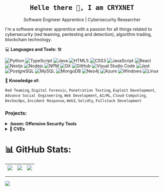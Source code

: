 <h2 align='center'><samp><strong>Helle there 👋, I am CRYXNET</strong></samp></h2>
<p align='center'>Software Engineer Apprentice | Cybersecurity Researcher</p>

<p align='left'>I'm a software engineer apprentice with a passion for all things related to cybersecurity (red teaming, pentesting and detection), algorithm trading, blockchain technology.
</p>

💻 **Languages and Tools:** 🛠️<br>

![Python](https://img.shields.io/badge/-Python-000000?style=flat&logo=python&logoColor=ffffff&labelColor=E34F26)
![TypeScript](https://img.shields.io/badge/-TypeScript-000000?style=flat&logo=typescript&logoColor=ffffff&labelColor=E34F26)
![Java](https://img.shields.io/badge/-Java-000000?style=flat&logo=java&logoColor=ffffff&labelColor=E34F26)
![HTML5](https://img.shields.io/badge/-HTML5-000000?style=flat&logo=html5&logoColor=ffffff&labelColor=E34F26)
![CSS3](https://img.shields.io/badge/-CSS3-000000?style=flat&logo=css3&logoColor=ffffff&labelColor=1572B6) 
![JavaScript](https://img.shields.io/badge/-JavaScript-000000?style=flat&logo=javascript)
![React](https://img.shields.io/badge/-React-000000?style=flat&logo=react)
![Nextjs](https://img.shields.io/badge/-Nextjs-000000?style=flat&logo=next.js)
![Nodejs](https://img.shields.io/badge/-Nodejs-000000?style=flat&logo=Node.js)
![NPM](https://img.shields.io/badge/-npm-000000?style=flat&logo=npm&labelColor=ffffff)
![Git](https://img.shields.io/badge/-Git-000000?style=flat&logo=git&logoColor=F05032&labelColor=ffffff)
![GitHub](https://img.shields.io/badge/-GitHub-000000?style=flat&logo=github&logoColor=000000&labelColor=ffffff)
![Visual Studio Code](https://img.shields.io/badge/-VSCode-000000?style=flat&logo=visual-studio-code&labelColor=007ACC)
![Jest](https://img.shields.io/badge/-Jest-000000?style=flat&logo=Jest&logoColor=C21325&labelColor=ffffff)
![PostgreSQL](https://img.shields.io/badge/-PostgreSQL-000000?style=flat&logo=postgresql&logoColor=ffffff&labelColor=336791)
![MySQL](https://img.shields.io/badge/-MySQL-000000?style=flat&logo=mysql&labelColor=ffffff)
![MongoDB](https://img.shields.io/badge/-MongoDB-000000?style=flat&logo=mongodb&labelColor=ffffff)
![Neo4j](https://img.shields.io/badge/-Neo4j-000000?style=flat&logo=neo4j&labelColor=ffffff)
![Azure](https://img.shields.io/badge/-Azure-000000?style=flat&logo=Azure&logoColor=ffffff&labelColor=0078D6)
![Windows](https://img.shields.io/badge/-Windows-000000?style=flat&logo=windows&logoColor=ffffff&labelColor=0078D6)
![Linux](https://img.shields.io/badge/-Linux-000000?style=flat&logo=linux&logoColor=ffffff&labelColor=0078D6)

🧐 **Knowledge of:**<br>

`Red Teaming`, `Digital Forensic`, `Penetration Testing`, `Exploit Development`, `Advance Social Engineering`, `Web Development`, `AI/ML`, `Cloud-Computing`, `DevSecOps`, `Incident Response`, `Web3`, `Solidty`, `Fullstack Development` 

### Projects:
<details>
  <summary><b>:boom: Offensive Security Tools</b></summary>
    <table>
      <thead align="center">
        <tr border: none;>
          <td><b>Project</b></td>
          <td><b>Short Description</b></td>
          <td><b>Stars</b></td>
          <td><b>Forks</b></td>
        </tr>
      </thead>
      <tbody>
        <tr>
          <td><a href="https://github.com/MienainetFramework/MienaiNet"><b>MienaiNet</b></a></td>
          <td>The MienaiNet Framework is a fully customizable C2-Framework. It comes with a C2-Controlling Server, Commanding Dashboard and prebuild agents.</td>      
          <td><img alt="Stars" src="https://img.shields.io/github/stars/MienainetFramework/MienaiNet?style=flat-square&labelColor=343b41"/></td>
          <td><img alt="Forks" src="https://img.shields.io/github/forks/MienainetFramework/MienaiNet?style=flat-square&labelColor=343b41"/></td>
        </tr>
        <tr>
          <td><a href="https://github.com/cryxnet/tetsunet"><b>TetsuNet</b></a></td>
          <td> Welcome to TetsuNet, a modern and lightweight command and control (C2) framework built on TCP. TetsuNet provides secure, fast, and efficient communication for remote control </td>      
          <td><img alt="Stars" src="https://img.shields.io/github/stars/cryxnet/tetsunet?style=flat-square&labelColor=343b41"/></td>
          <td><img alt="Forks" src="https://img.shields.io/github/forks/cryxnet/tetsunet?style=flat-square&labelColor=343b41"/></td>
        </tr>
        <tr>
          <td><a href="https://github.com/cryxnet/dorkstorm"><b>DorkStorm</b></a></td>
          <td>. DorkStorm allows security researchers, penetration testers, and ethical hackers to easily search and discover hidden information on the internet. By leveraging advanced Google search operators, DorkStorm can uncover vulnerabilities and sensitive data that may be exposed online, helping security professionals to identify potential attack vectors and assess the security posture of their targets.</td>     
          <td><img alt="Stars" src="https://img.shields.io/github/stars/cryxnet/dorkstorm?style=flat-square&labelColor=343b41"/></td>
          <td><img alt="Forks" src="https://img.shields.io/github/forks/cryxnet/dorkstorm?style=flat-square&labelColor=343b41"/></td>
        </tr>
        <tr>
          <td><a href="https://github.com/cryxnet/crawnet"><b>CRAWNET</b></a></td>
          <td>CRAWNET is a graph-based domain discovery tool by CRYXNET that helps you gather information
            about domains and potential relationships with other actors.</td>      
          <td><img alt="Stars" src="https://img.shields.io/github/stars/cryxnet/crawnet?style=flat-square&labelColor=343b41"/></td>
          <td><img alt="Forks" src="https://img.shields.io/github/forks/cryxnet/crawnet?style=flat-square&labelColor=343b41"/></td>
        </tr>
                <tr>
          <td><a href="https://github.com/cryxnet/subvance"><b>Subvance</b></a></td>
          <td>Subvance is a advance subdomain discovery tool that can actively or passively discover subdomains of a domain.</td>      
          <td><img alt="Stars" src="https://img.shields.io/github/stars/cryxnet/subvance?style=flat-square&labelColor=343b41"/></td>
          <td><img alt="Forks" src="https://img.shields.io/github/forks/cryxnet/subvance?style=flat-square&labelColor=343b41"/></td>
        </tr>
      </tbody>
    </table>
 </details>
 
 <details>
  <summary><b>🚩 CVEs</b></summary>
    <table>
      <thead align="center">
        <tr border: none;>
          <td><b>Project</b></td>
          <td><b>Short Description</b></td>
          <td><b>Stars</b></td>
          <td><b>Forks</b></td>
        </tr>
      </thead>
      <tbody>
        <tr>
          <td><a href="https://github.com/cryxnet/CVE-2022-42889-RCE"><b>CVE-2022-42889-RCE</b></a></td>
          <td>CVE-2022-42889 is a new critical vulnerability similar to Spring4Shell and Log4Shell. Its a RCE (Remote Code Execution) vulnerability with the severity score of 9.8. This allows hacker to execute arbitary malicious code on the attacked machine. The version 1.5 - 1.9 from Apache Commons Text are affected.</td>      
          <td><img alt="Stars" src="https://img.shields.io/github/stars/cryxnet/CVE-2022-42889-RCE?style=flat-square&labelColor=343b41"/></td>
          <td><img alt="Forks" src="https://img.shields.io/github/forks/cryxnet/CVE-2022-42889-RCEt?style=flat-square&labelColor=343b41"/></td>
        </tr>
      </tbody>
    </table>
 </details>
 
 
 
# 📊 GitHub Stats:
| ![](https://github-readme-stats.vercel.app/api?username=cryxnet&theme=dark&hide_border=true&include_all_commits=true&count_private=false) | ![](https://github-readme-streak-stats.herokuapp.com/?user=cryxnet&theme=dark&hide_border=true) | ![](https://github-readme-stats.vercel.app/api/top-langs/?username=cryxnet&theme=dark&hide_border=true&include_all_commits=true&count_private=false&layout=compact) |
| --- | --- | --- |

 
---
[![](https://visitcount.itsvg.in/api?id=cryxnet&icon=2&color=0)](https://visitcount.itsvg.in)
